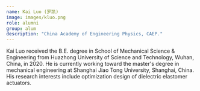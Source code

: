 ```yaml
---
name: Kai Luo (罗凯)
image: images/kluo.png
role: alumni
group: alum
description: "China Academy of Engineering Physics, CAEP."
---
```

Kai Luo received the B.E. degree in School of Mechanical Science & Engineering from Huazhong University of Science and Technology, Wuhan, China, in 2020. He is currently working toward the master's degree in mechanical engineering at Shanghai Jiao Tong University, Shanghai, China. His research interests include optimization design of dielectric elastomer actuators.



